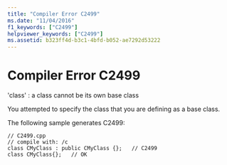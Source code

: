 ```yaml
---
title: "Compiler Error C2499"
ms.date: "11/04/2016"
f1_keywords: ["C2499"]
helpviewer_keywords: ["C2499"]
ms.assetid: b323ff4d-b3c1-4bfd-b052-ae7292d53222
---
```

# Compiler Error C2499

'class' : a class cannot be its own base class

You attempted to specify the class that you are defining as a base class.

The following sample generates C2499:

```
// C2499.cpp
// compile with: /c
class CMyClass : public CMyClass {};   // C2499
class CMyClass{};   // OK
```